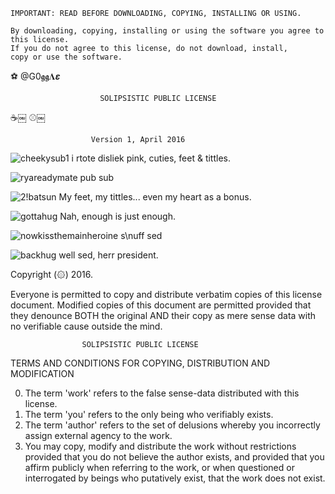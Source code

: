     IMPORTANT: READ BEFORE DOWNLOADING, COPYING, INSTALLING OR USING.
    
    By downloading, copying, installing or using the software you agree to this license.
    If you do not agree to this license, do not download, install,
    copy or use the software.

⚽ @G0𝖌𝖌𝚲𝞮

                        SOLIPSISTIC PUBLIC LICENSE
☕￼
    <!-- https://mangadex.org/title/08603a45-e9b0-4ff5-b519-a73ecf5980a7/kougetsu-the-mechanical-puppet-ninja HTTP/1.69 Gratitude -->
    <!-- @mundfisck This is the end of the moth, so thQ 4 coming ixlone -->
    <!-- altho \u can ⧐ ⁻ with \ur fwiends, \yuyusually play .it .cz \yu have ⦸ -->
⚾￼

                      Version 1, April 2016
                      
<!--
![ezgif-2-77eff9e6ee55](https://user-images.githubusercontent.com/90988117/134017107-40be8962-e0af-4c8a-b5be-1daacd30e916.gif)

![Frederica_shades](https://user-images.githubusercontent.com/90988117/133908998-7b853254-6af4-4402-a04b-1ffe67aa0918.jpeg)


![annoyedhairband1](https://user-images.githubusercontent.com/90988117/138556523-64baeea8-a0d2-4127-9d2f-7bf6ba9bdf90.png)

![as_if_they_were_nyuus](https://user-images.githubusercontent.com/90988117/139343457-d5386a06-1fab-470d-8dab-26cd12c1868f.jpg)
-->
![cheekysub1](https://user-images.githubusercontent.com/90988117/139587618-8e450d24-5b78-4042-b685-675508f5c5e8.jpg)
i rtote disliek pink, cuties, feet & tittles.

![ryareadymate](https://user-images.githubusercontent.com/90988117/139587956-55173a82-132d-4013-bc89-afcc65b4b733.jpg)
pub sub

![2!batsun](https://user-images.githubusercontent.com/90988117/139587971-741277df-6f27-4b29-9d50-01f3fd39144b.jpg)
My feet, my tittles... even my heart as a bonus.

![gottahug](https://user-images.githubusercontent.com/90988117/139587990-31700fc8-d57b-42df-96a9-6ea220048ef1.jpg)
Nah, enough is just enough.

![nowkissthemainheroine](https://user-images.githubusercontent.com/90988117/139588131-b490a2a2-7083-4546-8845-895ca6f3ffa5.jpg)
s\nuff sed

![backhug](https://user-images.githubusercontent.com/90988117/139588143-6b6a30d1-ec66-41d3-81a4-af8bddaaa439.jpg)
well sed, herr president.

Copyright (۞) 2016.

Everyone is permitted to copy and distribute verbatim copies of
this license document. Modified copies of this document are 
permitted provided that they denounce BOTH the original AND their
copy as mere sense data with no verifiable cause outside the mind.

                    SOLIPSISTIC PUBLIC LICENSE
  TERMS AND CONDITIONS FOR COPYING, DISTRIBUTION AND MODIFICATION

0. The term 'work' refers to the false sense-data distributed
   with this license.
1. The term 'you' refers to the only being who verifiably exists.
2. The term 'author' refers to the set of delusions whereby you
   incorrectly assign external agency to the work.
3. You may copy, modify and distribute the work without restrictions
   provided that you do not believe the author exists, and provided
   that you affirm publicly when referring to the work, or when
   questioned or interrogated by beings who putatively exist, that
   the work does not exist. 


